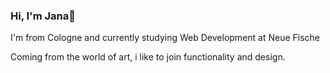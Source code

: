 ### Hi, I'm Jana👋

I'm from Cologne and currently studying Web Development at Neue Fische

Coming from the world of art, i like to join functionality and design.
